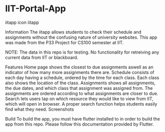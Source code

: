 # IIT-Portal-App

iitapp icon
iitapp
  
Information
The iitapp allows students to check their schedule and assignments without the confusing nature of university websites. This app was made from the P33 Project for CS100 semester at IIT.

NOTE: The data in this repo is for testing. No functionality for retreiving any current data from IIT or blackboard.

Features
Home page shows the closest to due assignments aswell as an indicator of how many more assignments there are.
Schedule consists of each day having a schedule, ordered by the time for each class. Each class also shows the location of the class.
Assignments shows all assignments, the due dates, and which class that assignment was assigned from. The assignments are ordered according to what assignments are closer to due.
Search lets users tap on which resource they would like to view from IIT, which will open in browser. A proper search function helps students easily find what they need.
Screenshots
   
Build
To build the app, you must have flutter installed to in order to build the app from this repo. Please follow this documentation provided by Flutter.
